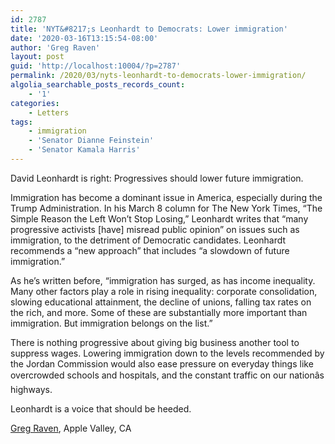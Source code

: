 ```yaml
---
id: 2787
title: 'NYT&#8217;s Leonhardt to Democrats: Lower immigration'
date: '2020-03-16T13:15:54-08:00'
author: 'Greg Raven'
layout: post
guid: 'http://localhost:10004/?p=2787'
permalink: /2020/03/nyts-leonhardt-to-democrats-lower-immigration/
algolia_searchable_posts_records_count:
    - '1'
categories:
    - Letters
tags:
    - immigration
    - 'Senator Dianne Feinstein'
    - 'Senator Kamala Harris'
---
```


David Leonhardt is right: Progressives should lower future immigration.

Immigration has become a dominant issue in America, especially during the Trump Administration. In his March 8 column for The New York Times, “The Simple Reason the Left Won’t Stop Losing,” Leonhardt writes that “many progressive activists \[have\] misread public opinion” on issues such as immigration, to the detriment of Democratic candidates. Leonhardt recommends a “new approach” that includes “a slowdown of future immigration.”

As he’s written before, “immigration has surged, as has income inequality. Many other factors play a role in rising inequality: corporate consolidation, slowing educational attainment, the decline of unions, falling tax rates on the rich, and more. Some of these are substantially more important than immigration. But immigration belongs on the list.”

There is nothing progressive about giving big business another tool to suppress wages. Lowering immigration down to the levels recommended by the Jordan Commission would also ease pressure on everyday things like overcrowded schools and hospitals, and the constant traffic on our nationâ&#128;&#153;s highways.

Leonhardt is a voice that should be heeded.

[Greg Raven](https://www.gregraven.org/), Apple Valley, CA